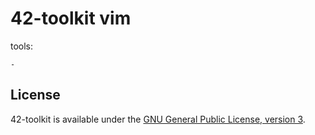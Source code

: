 42-toolkit	vim
==========

tools:

    - 

## License

42-toolkit is available under the [GNU General Public License, version 3](LICENSE).
